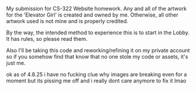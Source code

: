 My submission for CS-322 Website homework.
Any and all of the artwork for the 'Elevator Girl' is created and owned by me.
Otherwise, all other artwork used is not mine and is properly credited.

By the way, the intended method to experience this is to start in the Lobby. It has rules, so please read them.

Also I'll be taking this code and reworking/refining it on my private account so if you somehow find that know that no one stole my code or assets, it's just me.

ok as of 4.8.25 i have no fucking clue why images are breaking even for a moment but its pissing me off and i really dont care anymore to fix it lmao
